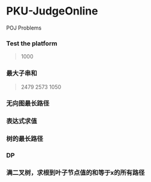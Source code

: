 # PKU-JudgeOnline
POJ Problems

### Test the platform
> 1000

### 最大子串和
> 2479
> 2573
> 1050

### 无向图最长路径

### 表达式求值

### 树的最长路径

### DP

### 满二叉树，求根到叶子节点值的和等于x的所有路径
